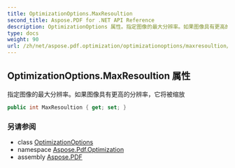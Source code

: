 ```yaml
---
title: OptimizationOptions.MaxResoultion
second_title: Aspose.PDF for .NET API Reference
description: OptimizationOptions 属性。指定图像的最大分辨率。如果图像具有更高的分辨率，它将被缩放
type: docs
weight: 90
url: /zh/net/aspose.pdf.optimization/optimizationoptions/maxresoultion/
---
```

## OptimizationOptions.MaxResoultion 属性

指定图像的最大分辨率。如果图像具有更高的分辨率，它将被缩放

```csharp
public int MaxResoultion { get; set; }
```

### 另请参阅

* class [OptimizationOptions](../)
* namespace [Aspose.Pdf.Optimization](../../../aspose.pdf.optimization/)
* assembly [Aspose.PDF](../../../)